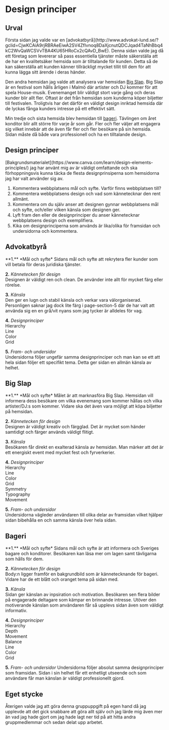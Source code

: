 Design principer
==================================

<h2> Urval </h2>
Första sidan jag valde var en [advokatbyrå](http://www.advokat-lund.se/?gclid=CjwKCAiA9rjRBRAeEiwA2SV4ZfIvnoq8DaXjcnutQDCJqad4TaNhBbq4kC2WvQaWCSVvTBA4KU65HRoCx2cQAvD_BwE). Denna sidan valde jag då ett företag som levererar så pass essentiella tjänster måste säkerställa att de har en kvalitetsäker hemsida som är tilltalande för kunden. Detta så de kan säkerställa att kunden känner tillräckligt mycket tillit till dem för att kunna lägga sitt ärende i deras händer.

Den andra hemsidan jag valde att analysera var hemsidan [Big Slap](http://bigslap.se/). Big Slap är en festival som hålls årligen i Malmö där artister och DJ kommer för att spela House-musik. Evenemanget blir väldigt stort varje gång och deras kunder blir allt fler. Oftast är det från hemsidan som kunderna köper biljetter till festivalen. Troligtvis har det därför en väldigt design inriktad hemsida där de lyckas fånga kunders intresse på ett effektivt sätt.

Min tredje och sista hemsida blev hemsidan till [bageri](http://www.bageri.se/). Tävlingen om året konditor blir allt större för varje år som går. Fler och fler väljer att engagera sig vilket innebär att de även får fler och fler besökare på sin hemsida. Sidan måste då både vara professionell och ha en tilltalande design.


<h2>Design principer</h2>
[Bakgrundsmaterialet](https://www.canva.com/learn/design-elements-principles/) jag har använt mig av är väldigt omfattande och ska förhoppningsvis kunna täcka de flesta designprinsiperna som hemsidorna jag har valt använder sig av.

1. Kommentera webbplatsens mål och syfte. Varför finns webbplatsen till?
2. Kommentera webbplatsens design och vad som kännetecknar den rent allmänt.
3. Kommentera om du själv anser att designen gynnar webbplatsens mål och syfte, och/eller vilken känsla som designen ger.
4. Lyft fram den eller de designprinciper du anser kännetecknar webbplatsens design och exemplifiera.
5. Kika om designprinciperna som används är lika/olika för framsidan och undersidorna och kommentera.


<h2>Advokatbyrå</h2>
**1.** *Mål och syfte*  
Sidans mål och syfte att rekrytera fler kunder som vill betala för deras juridiska tjänster.

**2.** *Kännetecken för design*  
Designen är väldigt ren och clean. De använder inte allt för mycket färg eller rörelse.

**3.** *Känsla*  
Den ger en lugn och stabil känsla och verkar vara välorganiserad. Personligen saknar jag dock lite färg i page-section-5 där de har valt att använda sig en en grå/vit nyans som jag tycker är alldeles för vag.

**4.** *Designprinciper*  
Hierarchy  
Line  
Color  
Grid  

**5.** *Fram- och undersidor*  
Undersidorna följer ungefär samma designprinciper och man kan se ett att hela sidan följer ett specifikt tema. Detta ger sidan en allmän känsla av helhet.

<h2>Big Slap</h2>
**1.** *Mål och syfte*  
Målet är att marknasföra Big Slap. Hemsidan vill informera dess besökare om vilka evenemang som kommer hållas och vilka artister/DJ:s som kommer. Vidare ska det även vara möjligt att köpa biljetter på hemsidan.

**2.** *Kännetecken för design*  
Designen är väldigt kreativ och färgglad. Det är mycket som händer samtidigt och färger används väldigt flitigt.

**3.** *Känsla*  
Besökaren får direkt en exalterad känsla av hemsidan. Man märker att det är ett energiskt event med mycket fest och fyrverkerier.

**4.** *Designprinciper*  
Hierarchy  
Line  
Color  
Grid  
Symmetry  
Typography    
Movement  

**5.** *Fram- och undersidor*  
Undersidorna vägleder användaren till olika delar av framsidan vilket hjälper sidan bibehålla en och samma känsla över hela sidan.


<h2>Bageri</h2>
**1.** *Mål och syfte*  
Sidans mål och syfte är att informera och Sveriges bagare och konditorer. Besökaren kan läsa mer om lagen samt tävligarna som hålls för dem.

**2.** *Kännetecken för design*  
Body:n ligger framför en bakgrundbild som är kännetecknande för bageri. Vidare har de ett blått och oranget tema på sidan med.

**3.** *Känsla*  
Sidan ger känslan av inpsiration och motivation. Besökaren sen flera bilder på engagerade deltagare som kämpar en brinnande intresse. Utöver den motiverande känslan som användaren får så upplevs sidan även som väldigt informativ.

**4.** *Designprinciper*  
Hierarchy  
Depth  
Movement  
Balance  
Line  
Color  
Grid  

**5.** *Fram- och undersidor*
Undersidorna följer absolut samma designprinciper som framsidan. Sidan i sin helhet får ett enhetligt utseende och som användare får man känslan är väldigt professionellt gjord.

<h2>Eget stycke</h2>
Återigen valde jag att göra denna gruppuppgift på egen hand då jag upplevde att det gick snabbare att göra allt själv och jag lärde mig även mer än vad jag hade gjort om jag hade lagt ner tid på att hitta andra gruppmedlemmar och sedan delat upp arbetet.

      
